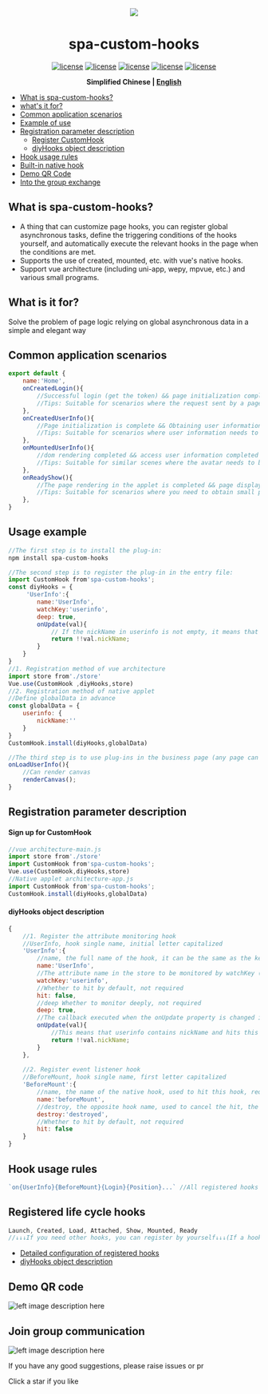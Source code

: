 

<div align="center">
<img src="https://photo.zastatic.com/images/common-cms/it/20220106/1641464912638_340742_t.png"/>
<h1 align="center"> spa-custom-hooks </h1>

[![license](https://img.shields.io/badge/license-%20MIT-blue.svg)](https://github.com/1977474741/spa-custom-hooks/blob/main/LICENSE ) [![license](https://img.shields.io/npm/v/spa-custom-hooks?color=red)](https://www.npmjs.com/package/spa-custom-hooks ) [![license](https://img.shields.io/bundlephobia/min/spa-custom-hooks)](https://www.npmjs.com/package/spa-custom-hooks) [![ license](https://img.shields.io/github/last-commit/1977474741/spa-custom-hooks)](https://github.com/1977474741/spa-custom-hooks/commits/main) [ ![license](https://img.shields.io/github/stars/1977474741?style=social)](https://github.com/1977474741)

**Simplified Chinese | [English](./README.EN.md)**
</div>

- [What is spa-custom-hooks? ](#head1)
- [ what's it for? ](#head2)
- [Common application scenarios](#head3)
- [Example of use](#head4)
- [Registration parameter description](#head5)
    - [Register CustomHook](#head6)
    - [diyHooks object description](#head7)
- [Hook usage rules](#head8)
- [Built-in native hook](#head9)
- [Demo QR Code](#head10)
- [Into the group exchange](#head11)

## <span id="head1">What is spa-custom-hooks? </span>
- A thing that can customize page hooks, you can register global asynchronous tasks, define the triggering conditions of the hooks yourself, and automatically execute the relevant hooks in the page when the conditions are met.
- Supports the use of created, mounted, etc. with vue's native hooks.
- Support vue architecture (including uni-app, wepy, mpvue, etc.) and various small programs.

## <span id="head2"> What is it for? </span>

Solve the problem of page logic relying on global asynchronous data in a simple and elegant way

## <span id="head3"> Common application scenarios</span>
````javascript
export default {
    name:'Home',
    onCreatedLogin(){
        //Successful login (get the token) && page initialization completed
        //Tips: Suitable for scenarios where the request sent by a page depends on the token
    },
    onCreatedUserInfo(){
        //Page initialization is complete && Obtaining user information is complete
        //Tips: Suitable for scenarios where user information needs to be used to make judgments when the page is initialized, and then go to the page logic
    },
    onMountedUserInfo(){
        //dom rendering completed && access user information completed
        //Tips: Suitable for similar scenes where the avatar needs to be rendered on the canvas when entering the page for the first time
    },
    onReadyShow(){
        //The page rendering in the applet is completed && page display
        //Tips: Suitable for scenarios where you need to obtain small program components or dom, and will be executed every time the page is displayed
    },
}
````

## <span id="head4"> Usage example</span>
```javascript
//The first step is to install the plug-in:
npm install spa-custom-hooks

//The second step is to register the plug-in in the entry file:
import CustomHook from'spa-custom-hooks';
const diyHooks = {
     'UserInfo':{
        name:'UserInfo',
        watchKey:'userinfo',
        deep: true,
        onUpdate(val){
            // If the nickName in userinfo is not empty, it means that the hook is hit
            return !!val.nickName;
        }
    }
}
//1. Registration method of vue architecture
import store from'./store'
Vue.use(CustomHook ,diyHooks,store)
//2. Registration method of native applet
//Define globalData in advance
const globalData = {
    userinfo: {
        nickName:''
    }
}
CustomHook.install(diyHooks,globalData)

//The third step is to use plug-ins in the business page (any page can be used, with low coupling and less repetitive code):
onLoadUserInfo(){
    //Can render canvas
    renderCanvas();
}
```

## <span id="head5"> Registration parameter description</span>
#### <span id="head6"> Sign up for CustomHook</span>
````javascript
//vue architecture-main.js
import store from'./store'
import CustomHook from'spa-custom-hooks';
Vue.use(CustomHook,diyHooks,store)
//Native applet architecture-app.js
import CustomHook from'spa-custom-hooks';
CustomHook.install(diyHooks,globalData)
````

#### <span id="head7"> diyHooks object description</span>
````javascript
{
    //1. Register the attribute monitoring hook
    //UserInfo, hook single name, initial letter capitalized
    'UserInfo':{
        //name, the full name of the hook, it can be the same as the key above if the monitoring attribute is required, it is required
        name:'UserInfo',
        //The attribute name in the store to be monitored by watchKey (equivalent to $store.state.userinfo), the attribute monitoring hook mode is required
        watchKey:'userinfo',
        //Whether to hit by default, not required
        hit: false,
        //deep Whether to monitor deeply, not required
        deep: true,
        //The callback executed when the onUpdate property is changed is used to determine whether to hit this hook. It is not required. The default value is equivalent to returning!! val
        onUpdate(val){
            //This means that userinfo contains nickName and hits this hook. Note that you cannot return asynchronously
            return !!val.nickName;
        }
    },
    
    //2. Register event listener hook
    //BeforeMount, hook single name, first letter capitalized
    'BeforeMount':{
        //name, the name of the native hook, used to hit this hook, required
        name:'beforeMount',
        //destroy, the opposite hook name, used to cancel the hit, the event listener hook is required
        destroy:'destroyed',
        //Whether to hit by default, not required
        hit: false
    }
}
````

## <span id="head8"> Hook usage rules</span>
````javascript
`on{UserInfo}{BeforeMount}{Login}{Position}...` //All registered hooks can be matched at will, the arrangement order does not affect the execution of the hooks, they are all in && relationship
````

## <span id="head9"> Registered life cycle hooks</span>
````javascript
Launch, Created, Load, Attached, Show, Mounted, Ready
//↓↓↓If you need other hooks, you can register by yourself↓↓↓(If a hook of the current framework and its corresponding opposite hook are inconsistent with the following configuration, you also need to manually register, for example, wepy has created but not destroyed)
````
- [Detailed configuration of registered hooks](https://github.com/1977474741/spa-custom-hooks/blob/main/lib/spa-custom-hooks/hooks.js)
- [diyHooks object description](#head7)

## <span id="head10"> Demo QR code</span>
![left image description here](https://pubser-res.zhenai.com/other/temp/202103/20/16460141027094.png?imageMogr2/thumbnail/200x200)

## <span id="head11"> Join group communication</span>
![left image description here](https://pubser-res.zhenai.com/other/temp/202103/20/17024414117439.png?imageMogr2/thumbnail/203x203)

If you have any good suggestions, please raise issues or pr

Click a star if you like